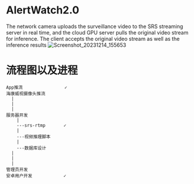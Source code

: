 # AlertWatch2.0
The network camera uploads the surveillance video to the SRS streaming server in real time, and the cloud GPU server pulls the original video stream for inference. The client accepts the original video stream as well as the inference results
![Screenshot_20231214_155653](https://github.com/shizishen/AlertWatch2.0/assets/85082613/af40046e-f87a-4654-ac56-bab1c74168b2)

# 流程图以及进程
    App推流                ✓   
    海康威视摄像头推流  
      |  
      |  
      |  
    服务器开发  
        |  
        ---srs-rtmp       ✓   
        |  
        ---视频推理脚本       
        |  
        ---数据库设计  
      |  
      |  
      |  
    管理员开发  
    安卓用户开发            ✓   
